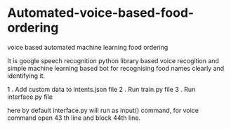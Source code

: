 # Automated-voice-based-food-ordering
voice based automated machine learning food ordering

It is google speech recognition python library based voice recogition and simple machine learning based bot for recognising food names clearly and identifying it.

1 . Add custom data to intents.json file
2 . Run train.py file
3 . Run interface.py file

here by default interface.py will run as input() command,
for voice command open 43 th line and block 44th line.
